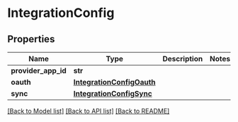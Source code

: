 # IntegrationConfig

## Properties
Name | Type | Description | Notes
------------ | ------------- | ------------- | -------------
**provider_app_id** | **str** |  | 
**oauth** | [**IntegrationConfigOauth**](IntegrationConfigOauth.md) |  | 
**sync** | [**IntegrationConfigSync**](IntegrationConfigSync.md) |  | 

[[Back to Model list]](../README.md#documentation-for-models) [[Back to API list]](../README.md#documentation-for-api-endpoints) [[Back to README]](../README.md)

